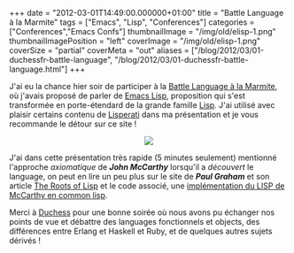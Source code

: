 +++
date = "2012-03-01T14:49:00.000000+01:00"
title = "Battle Language à la Marmite"
tags = ["Emacs", "Lisp", "Conferences"]
categories = ["Conferences","Emacs Confs"]
thumbnailImage = "/img/old/elisp-1.png"
thumbnailImagePosition = "left"
coverImage = "/img/old/elisp-1.png"
coverSize = "partial"
coverMeta = "out"
aliases = ["/blog/2012/03/01-duchessfr-battle-language",
           "/blog/2012/03/01-duchessfr-battle-language.html"]
+++

J'ai eu la chance hier soir de participer à la 
[Battle Language à la Marmite](http://jduchess.org/duchess-france/blog/battle-language-a-la-marmite/),
où j'avais proposé de parler de 
[Emacs Lisp](http://www.emacswiki.org/emacs/EmacsLisp), proposition qui s'est
transformée en porte-étendard de la grande famille 
[Lisp](http://www.lisp.org/index.html). J'ai utilisé avec
plaisir certains contenu de 
[Lisperati](http://www.lisperati.com/) dans ma présentation et je vous
recommande le détour sur ce site !

<center>
<div class="figure dim-margin">
  <a href="/images/confs/elisp.pdf">
    <img src="/img/old/elisp-1.png">
  </a>
</div>
</center>

J'ai dans cette présentation très rapide (5 minutes seulement) mentionné
l'approche 
*axiomatique* de 
***John McCarthy*** lorsqu'il a 
*découvert* le language,
on peut en lire un peu plus sur le site de 
***Paul Graham*** et son article
[The Roots of Lisp](http://www.paulgraham.com/rootsoflisp.html) et le code associé, une
[implémentation du LISP de McCarthy en common lisp](http://lib.store.yahoo.net/lib/paulgraham/jmc.lisp).

Merci à 
[Duchess](http://jduchess.org/) pour une bonne soirée où nous avons pu échanger nos points
de vue et débattre des languages fonctionnels et objects, des différences
entre Erlang et Haskell et Ruby, et de quelques autres sujets dérivés !
